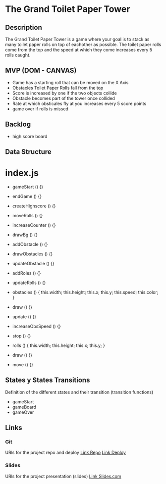 # The Grand Toilet Paper Tower

## Description

The Grand Toilet Paper Tower is a game where your goal is to stack as many toilet paper rolls on top of eachother as possible. The toilet paper rolls come from the top and the speed at which they come increases every 5 rolls caught. 

## MVP (DOM - CANVAS)

- Game has a starting roll that can be moved on the X Axis 
- Obstacles Toilet Paper Rolls fall from the top
- Score is increased by one if the two objects collide 
- Obstacle becomes part of the tower once collided
- Rate at which obsticales fly at you increases every 5 score points
- game over if rolls is missed

## Backlog

- high score board

## Data Structure

# index.js

- gameStart () {}
- endGame () {}
- createHighscore () {}
- moveRolls () {}
- increaseCounter () {}
- drawBg () {}
- addObstacle () {}
- drawObstacles () {}
- updateObstacle () {}
- addRoles () {}
- updateRolls () {}
 

- obstacles () {
    this.width;
    this.height;
    this.x;
    this.y;
    this.speed;
    this.color;
}
- draw () {}
- update () {}
- increaseObsSpeed () {}
- stop () {}


- rolls () {
    this.width;
    this.height;
    this.x;
    this.y;
}
- draw () {}
- move () {}



## States y States Transitions
Definition of the different states and their transition (transition functions)

- gameStart
- gameBoard
- gameOver

## Links

### Git
URls for the project repo and deploy
[Link Repo](https://github.com/Clem0nt25/the-grand-toiletpaper-tower)
[Link Deploy](https://clem0nt25.github.io/the-grand-toiletpaper-tower/)

### Slides
URls for the project presentation (slides)
[Link Slides.com](https://docs.google.com/presentation/d/1yIxRwhhxt0s-VPb7nNDa9yI6Ii8A2UDHVFHYIXosNhk/edit?usp=sharing)